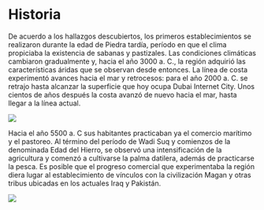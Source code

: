 # Historia
De acuerdo a los hallazgos descubiertos, los primeros establecimientos se realizaron durante la edad de Piedra tardía, período en que el clima propiciaba la existencia de sabanas y pastizales. Las condiciones climáticas cambiaron gradualmente y, hacia el año 3000 a. C., la región adquirió las características áridas que se observan desde entonces. La línea de costa experimentó avances hacia el mar y retrocesos: para el año 2000 a. C. se retrajo hasta alcanzar la superficie que hoy ocupa Dubai Internet City. Unos cientos de años después la costa avanzó de nuevo hacia el mar, hasta llegar a la línea actual.

![](https://upload.wikimedia.org/wikipedia/commons/thumb/9/9d/Dubai_W%C3%BCste.jpg/220px-Dubai_W%C3%BCste.jpg)

Hacia el año 5500 a. C sus habitantes practicaban ya el comercio marítimo y el pastoreo. Al término del período de Wadi Suq y comienzos de la denominada Edad del Hierro, se observó una intensificación de la agricultura y comenzó a cultivarse la palma datilera, además de practicarse la pesca. Es posible que el progreso comercial que experimentaba la región diera lugar al establecimiento de vínculos con la civilización Magan y otras tribus ubicadas en los actuales Iraq y Pakistán. 

![](https://upload.wikimedia.org/wikipedia/commons/thumb/e/e4/2011_Cairo_5339251183.jpg/220px-2011_Cairo_5339251183.jpg)

